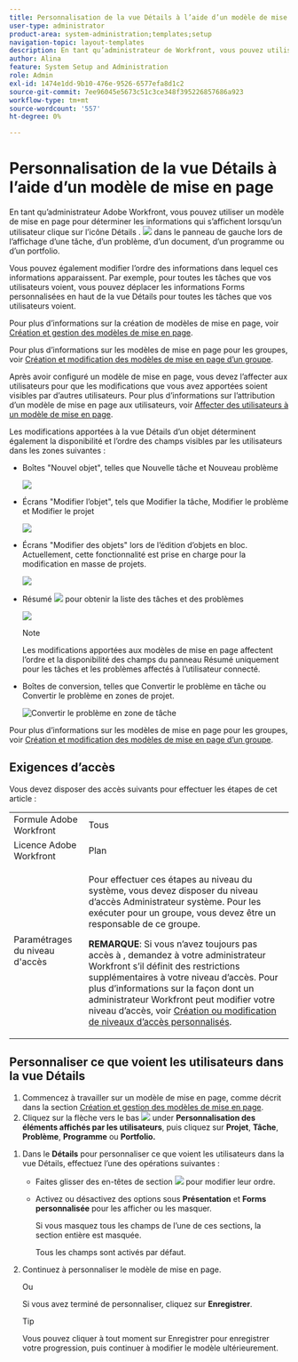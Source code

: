 ```yaml
---
title: Personnalisation de la vue Détails à l’aide d’un modèle de mise en page
user-type: administrator
product-area: system-administration;templates;setup
navigation-topic: layout-templates
description: En tant qu’administrateur de Workfront, vous pouvez utiliser un modèle de mise en page pour déterminer les informations qui s’affichent lorsqu’un utilisateur sélectionne la section Détails dans le panneau de gauche lors de l’affichage d’une tâche, d’un problème, d’un document, d’un programme ou d’un portfolio.
author: Alina
feature: System Setup and Administration
role: Admin
exl-id: 1474e1dd-9b10-476e-9526-6577efa8d1c2
source-git-commit: 7ee96045e5673c51c3ce348f395226857686a923
workflow-type: tm+mt
source-wordcount: '557'
ht-degree: 0%

---
```


# Personnalisation de la vue Détails à l’aide d’un modèle de mise en page

<!--<span class="preview">The highlighted information on this page refers to functionality not yet generally available. It is available for all customers in the Preview environment and for a select group of customers in the Production environment.</span>-->

En tant qu’administrateur Adobe Workfront, vous pouvez utiliser un modèle de mise en page pour déterminer les informations qui s’affichent lorsqu’un utilisateur clique sur l’icône Détails . ![](assets/project-details-icon.png) dans le panneau de gauche lors de l’affichage d’une tâche, d’un problème, d’un document, d’un programme ou d’un portfolio.

<!--
or billing record
-->

Vous pouvez également modifier l’ordre des informations dans lequel ces informations apparaissent. Par exemple, pour toutes les tâches que vos utilisateurs voient, vous pouvez déplacer les informations Forms personnalisées en haut de la vue Détails pour toutes les tâches que vos utilisateurs voient.

Pour plus d’informations sur la création de modèles de mise en page, voir [Création et gestion des modèles de mise en page](../use-layout-templates/create-and-manage-layout-templates.md).

Pour plus d’informations sur les modèles de mise en page pour les groupes, voir [Création et modification des modèles de mise en page d’un groupe](../../../administration-and-setup/manage-groups/work-with-group-objects/create-and-modify-a-groups-layout-templates.md).

Après avoir configuré un modèle de mise en page, vous devez l’affecter aux utilisateurs pour que les modifications que vous avez apportées soient visibles par d’autres utilisateurs. Pour plus d’informations sur l’attribution d’un modèle de mise en page aux utilisateurs, voir [Affecter des utilisateurs à un modèle de mise en page](../use-layout-templates/assign-users-to-layout-template.md).

Les modifications apportées à la vue Détails d’un objet déterminent également la disponibilité et l’ordre des champs visibles par les utilisateurs dans les zones suivantes :

* Boîtes &quot;Nouvel objet&quot;, telles que Nouvelle tâche et Nouveau problème

  ![](assets/new-task-dialog.png)

* Écrans &quot;Modifier l’objet&quot;, tels que Modifier la tâche, Modifier le problème et Modifier le projet

  ![](assets/edit-task-screen.png)


* Écrans &quot;Modifier des objets&quot; lors de l’édition d’objets en bloc. Actuellement, cette fonctionnalité est prise en charge pour la modification en masse de projets.

  ![](assets/customize-edit-projects-in-bulk-box-with-layout-template.png)


* Résumé ![](assets/summary-panel-icon.png) pour obtenir la liste des tâches et des problèmes

  ![](assets/summary-area.png)

  >[!NOTE]
  >
  >Les modifications apportées aux modèles de mise en page affectent l’ordre et la disponibilité des champs du panneau Résumé uniquement pour les tâches et les problèmes affectés à l’utilisateur connecté.

* Boîtes de conversion, telles que Convertir le problème en tâche ou Convertir le problème en zones de projet.

  ![Convertir le problème en zone de tâche](assets/convert-issue-to-task-box.png)

Pour plus d’informations sur les modèles de mise en page pour les groupes, voir [Création et modification des modèles de mise en page d’un groupe](../../../administration-and-setup/manage-groups/work-with-group-objects/create-and-modify-a-groups-layout-templates.md).

## Exigences d’accès

Vous devez disposer des accès suivants pour effectuer les étapes de cet article :

<table style="table-layout:auto"> 
 <col> 
 <col> 
 <tbody> 
  <tr> 
   <td role="rowheader">Formule Adobe Workfront</td> 
   <td>Tous</td> 
  </tr> 
  <tr> 
   <td role="rowheader">Licence Adobe Workfront</td> 
   <td>Plan</td> 
  </tr> 
  <tr> 
   <td role="rowheader">Paramétrages du niveau d'accès</td> 
   <td> <p>Pour effectuer ces étapes au niveau du système, vous devez disposer du niveau d’accès Administrateur système.
Pour les exécuter pour un groupe, vous devez être un responsable de ce groupe.</p> <p><b>REMARQUE</b>: Si vous n’avez toujours pas accès à , demandez à votre administrateur Workfront s’il définit des restrictions supplémentaires à votre niveau d’accès. Pour plus d’informations sur la façon dont un administrateur Workfront peut modifier votre niveau d’accès, voir <a href="../../../administration-and-setup/add-users/configure-and-grant-access/create-modify-access-levels.md" class="MCXref xref">Création ou modification de niveaux d’accès personnalisés</a>.</p> </td> 
  </tr> 
 </tbody> 
</table>

## Personnaliser ce que voient les utilisateurs dans la vue Détails

1. Commencez à travailler sur un modèle de mise en page, comme décrit dans la section [Création et gestion des modèles de mise en page](../../../administration-and-setup/customize-workfront/use-layout-templates/create-and-manage-layout-templates.md).
1. Cliquez sur la flèche vers le bas ![](assets/dropdown-arrow-12x12.png) under **Personnalisation des éléments affichés par les utilisateurs**, puis cliquez sur **Projet**, **Tâche**, **Problème**, **Programme** ou **Portfolio.**
<!--
, or billing record
-->

1. Dans le **Détails** pour personnaliser ce que voient les utilisateurs dans la vue Détails, effectuez l’une des opérations suivantes :

   * Faites glisser des en-têtes de section ![](assets/move-icon---dots.png) pour modifier leur ordre.
   * Activez ou désactivez des options sous **Présentation** et **Forms personnalisée** pour les afficher ou les masquer.

     Si vous masquez tous les champs de l’une de ces sections, la section entière est masquée.

     Tous les champs sont activés par défaut.

1. Continuez à personnaliser le modèle de mise en page.

   Ou

   Si vous avez terminé de personnaliser, cliquez sur **Enregistrer**.

   >[!TIP]
   >
   >Vous pouvez cliquer à tout moment sur Enregistrer pour enregistrer votre progression, puis continuer à modifier le modèle ultérieurement.
